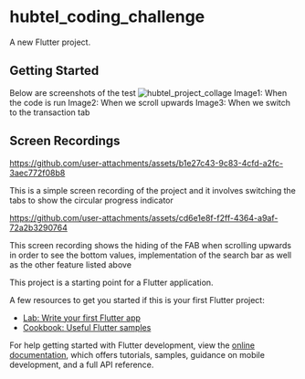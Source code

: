 # hubtel_coding_challenge

A new Flutter project.

## Getting Started
Below are screenshots of the test
![hubtel_project_collage](https://github.com/user-attachments/assets/052aabc7-b80c-42b4-8562-1afbcb106904)
Image1: When the code is run
Image2: When we scroll upwards
Image3: When we switch to the transaction tab

## Screen Recordings
https://github.com/user-attachments/assets/b1e27c43-9c83-4cfd-a2fc-3aec772f08b8


This is a simple screen recording of the project and it involves switching the tabs to show the circular progress indicator


https://github.com/user-attachments/assets/cd6e1e8f-f2ff-4364-a9af-72a2b3290764


This screen recording shows the hiding of the FAB when scrolling upwards in order to see the bottom values,
implementation of the search bar as well as the other feature listed above




This project is a starting point for a Flutter application.

A few resources to get you started if this is your first Flutter project:

- [Lab: Write your first Flutter app](https://docs.flutter.dev/get-started/codelab)
- [Cookbook: Useful Flutter samples](https://docs.flutter.dev/cookbook)

For help getting started with Flutter development, view the
[online documentation](https://docs.flutter.dev/), which offers tutorials,
samples, guidance on mobile development, and a full API reference.

